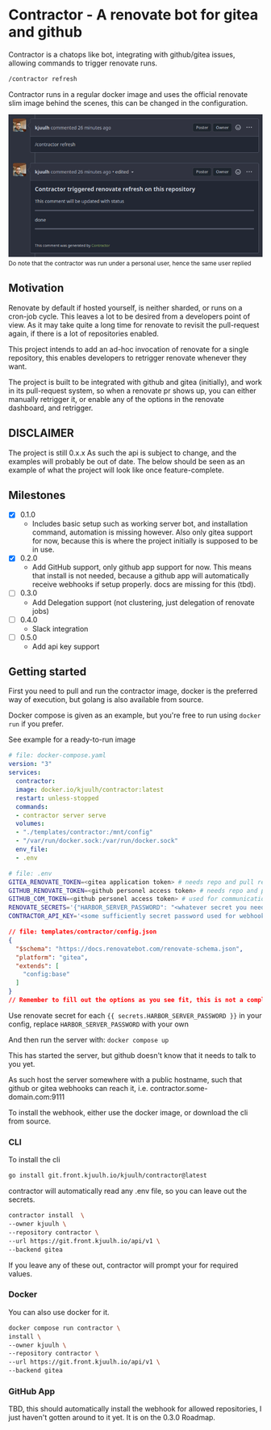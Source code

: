 # Contractor - A renovate bot for gitea and github

Contractor is a chatops like bot, integrating with github/gitea issues, allowing
commands to trigger renovate runs.

```bash
/contractor refresh
```

Contractor runs in a regular docker image and uses the official renovate slim
image behind the scenes, this can be changed in the configuration.

![command](./assets/command.png)
<small>Do note that the contractor was run under a personal user, hence the same
user replied</small>

## Motivation

Renovate by default if hosted yourself, is neither sharded, or runs on a
cron-job cycle. This leaves a lot to be desired from a developers point of view.
As it may take quite a long time for renovate to revisit the pull-request again,
if there is a lot of repositories enabled.

This project intends to add an ad-hoc invocation of renovate for a single
repository, this enables developers to retrigger renovate whenever they want.

The project is built to be integrated with github and gitea (initially), and
work in its pull-request system, so when a renovate pr shows up, you can either
manually retrigger it, or enable any of the options in the renovate dashboard,
and retrigger.

## DISCLAIMER

The project is still 0.x.x As such the api is subject to change, and the
examples will probably be out of date. The below should be seen as an example of
what the project will look like once feature-complete.

## Milestones

- [x] 0.1.0
  - Includes basic setup such as working server bot, and installation command,
    automation is missing however. Also only gitea support for now, because this
    is where the project initially is supposed to be in use.
- [x] 0.2.0
  - Add GitHub support, only github app support for now. This means that install is not needed, because a github app will automatically receive webhooks if setup properly. docs are missing for this (tbd).
- [ ] 0.3.0
  - Add Delegation support (not clustering, just delegation of renovate jobs)
- [ ] 0.4.0
  - Slack integration
- [ ] 0.5.0
  - Add api key support

## Getting started

First you need to pull and run the contractor image, docker is the preferred way
of execution, but golang is also available from source.

Docker compose is given as an example, but you're free to run using `docker run`
if you prefer.

See example for a ready-to-run image

```yaml
# file: docker-compose.yaml
version: "3"
services:
  contractor:
  image: docker.io/kjuulh/contractor:latest
  restart: unless-stopped
  commands:
  - contractor server serve
  volumes:
  - "./templates/contractor:/mnt/config"
  - "/var/run/docker.sock:/var/run/docker.sock"
  env_file:
  - .env
```

```bash
# file: .env
GITEA_RENOVATE_TOKEN=<gitea application token> # needs repo and pull request permissions
GITHUB_RENOVATE_TOKEN=<github personel access token> # needs repo and pull request permissions
GITHUB_COM_TOKEN=<github personel access token> # used for communication, doesn't need much
RENOVATE_SECRETS='{"HARBOR_SERVER_PASSWORD": "<whatever secret you need in your config>"}'
CONTRACTOR_API_KEY='<some sufficiently secret password used for webhooks to authenticate to your server>'
```

```json
// file: templates/contractor/config.json
{
  "$schema": "https://docs.renovatebot.com/renovate-schema.json",
  "platform": "gitea",
  "extends": [
    "config:base"
  ]
}
// Remember to fill out the options as you see fit, this is not a complete example
```

Use renovate secret for each `{{ secrets.HARBOR_SERVER_PASSWORD }}` in your
config, replace `HARBOR_SERVER_PASSWORD` with your own

And then run the server with: `docker compose up`

This has started the server, but github doesn't know that it needs to talk to
you yet.

As such host the server somewhere with a public hostname, such that github or
gitea webhooks can reach it, i.e. contractor.some-domain.com:9111

To install the webhook, either use the docker image, or download the cli from
source.

### CLI

To install the cli

```bash
go install git.front.kjuulh.io/kjuulh/contractor@latest
```

contractor will automatically read any .env file, so you can leave out the
secrets.

```bash
contractor install  \
--owner kjuulh \
--repository contractor \
--url https://git.front.kjuulh.io/api/v1 \
--backend gitea
```

If you leave any of these out, contractor will prompt your for required values.

### Docker

You can also use docker for it.

```bash
docker compose run contractor \
install \
--owner kjuulh \
--repository contractor \
--url https://git.front.kjuulh.io/api/v1 \
--backend gitea
```

### GitHub App

TBD, this should automatically install the webhook for allowed repositories, I
just haven't gotten around to it yet. It is on the 0.3.0 Roadmap.
